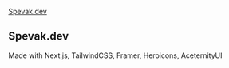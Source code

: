 [Spevak.dev](https://spevak.dev/)

## Spevak.dev 
Made with Next.js, TailwindCSS, Framer, Heroicons, AceternityUI